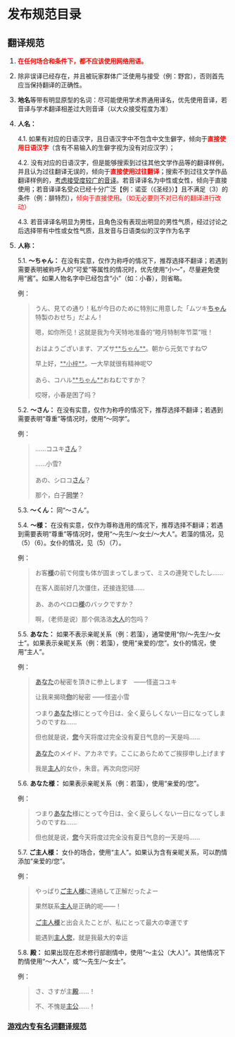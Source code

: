 <script setup lang='ts'>
import { ElCollapse, ElCollapseItem } from 'element-plus';
import 'element-plus/es/components/collapse/style/css'
</script>

<style scoped lang="scss">
.el-collapse-item__header {
  user-select: none;

  h3 {
    margin: 0;
  }
}

.el-collapse-item__content {
  p {
    font-size: 1rem;
  }
}

.red {
  color: red;
}

.underline {
  text-decoration: underline;
}

li::marker {
  font-size: 1rem;
}
</style>

# 发布规范目录

## 翻译规范

<el-collapse>
  <el-collapse-item>
    <template #title>
      <h3>
        <a href="translation/character-names-and-locations"
          >人名、地名翻译规范</a
        >
      </h3>
    </template>
    <ol><li><p><span class="red"><strong>在任何场合和条件下，都不应该使用网络用语。</strong></span></p></li><li><p>除非误译已经存在，并且被玩家群体广泛使用与接受（例：野宫），否则首先应当保持翻译的正确性。</p></li><li><p><strong>地名</strong>等带有明显原型的名词：尽可能使用学术界通用译名，优先使用音译，若音译与学术翻译相差过大则音译（以大众接受程度为准）</p></li><li><p><strong>人名：</strong></p><p>4.1. 如果有对应的日语汉字，且日语汉字中不包含中文生僻字，倾向于<span class="red"><strong>直接使用日语汉字</strong></span>（含有不易输入的生僻字视为没有对应汉字）；</p><p>4.2. 没有对应的日语汉字，但是能够搜索到过往其他文学作品等的翻译样例，并且认为过往翻译无误的，倾向于<span class="red"><strong>直接使用过往翻译</strong></span>；搜索不到过往文学作品翻译样例的，<span class="underline">考虑接受度较广的音译</span>。若音译译名为中性或女性，倾向于直接使用；若音译译名受众已经十分广泛【例：诺亚（《圣经》）】且不满足（3）的条件（例：腓特烈），<span class="red">倾向于直接使用</span>。<span class="red">（如无必要则不对已有的翻译进行改动）</span></p><p>4.3. 若音译译名明显为男性，且角色没有表现出明显的男性气质，经过讨论之后选择带有中性或女性气质，且发音与日语类似的汉字作为名字</p></li><li><p><strong>人称：</strong></p><p>5.1. <strong>～ちゃん：</strong> 在没有实意，仅作为称呼的情况下，推荐选择不翻译；若遇到需要表明被称呼人的“可爱”等属性的情况时，优先使用“小～”，尽量避免使用“酱”。如果人物名字中已经包含“小”（如：小春），则省略。</p><p>例：</p><blockquote><p>うん、見ての通り！私が今日のために特別に用意した「ムツキ<span class="underline"><strong>ちゃん</strong></span>特製のおせち」だよん！</p><p>嗯，如你所见！这就是我为今天特地准备的“睦月特制年节菜”哦！ <br><br> おはようございます、アズサ<span class="underline">**ちゃん**</span>。朝から元気ですね♡</p><p>早上好，<span class="underline">**小梓**</span>。一大早就很有精神呢♡ <br><br> あら、コハル<span class="underline">**ちゃん**</span>おねむですか？</p><p>哎呀，小春是困了吗？</p></blockquote><p>5.2. <strong>～さん：</strong> 在没有实意，仅作为称呼的情况下，推荐选择不翻译；若遇到需要表明“尊重”等情况时，使用“～同学”。</p><p>例：</p><blockquote><p>……コユキ<span class="underline"><strong>さん</strong></span>？</p><p>……小雪? <br><br> あの、シロコ<span class="underline"><strong>さん</strong></span>？</p><p>那个，白子<span class="underline"><strong>同学</strong></span>？</p></blockquote><p>5.3. <strong>～くん：</strong> 同“～さん”。</p><p>5.4. <strong>〜様：</strong> 在没有实意，仅作为尊称连用的情况下，推荐选择不翻译；若遇到需要表明“尊重”等情况时，使用“～先生/～女士/～大人”。若藻的情况，见（5）（6）。女仆的情况，见（5）（7）。</p><p>例：</p><blockquote><p>お客<span class="underline"><strong>様</strong></span>の前で何度も体が固まってしまって、ミスの連発でしたし……</p><p>在客人面前好几次僵住，还接连犯错…… <br><br> あ、あのペロロ<span class="underline"><strong>様</strong></span>のバックですか？</p><p>啊，（老师是说）那个佩洛洛<span class="underline"><strong>大人</strong></span>的包吗？</p></blockquote><p>5.5. <strong>あなた：</strong> 如果不表示亲昵关系（例：若藻），通常使用“你/～先生/～女士”。如果表示亲昵关系（例：若藻），使用“亲爱的/您”。女仆的情况，使用“主人”。</p><p>例：</p><blockquote><p><span class="underline"><strong>あなた</strong></span>の秘密を頂きに参上します　――怪盗コユキ</p><p>让我来揭晓<span class="underline"><strong>你</strong></span>的秘密 ――怪盗小雪 <br><br> つまり<span class="underline"><strong>あなた</strong></span>様にとって今日は、全く夏らしくない一日になってしまうのですね……</p><p>但也就是说，<span class="underline"><strong>您</strong></span>今天将度过完全没有夏日气息的一天是吗…… <br><br><span class="underline"><strong>あなた</strong></span>のメイド、アカネです。ここにあらためてご挨拶申し上げます</p><p>我是<span class="underline"><strong>主人</strong></span>的女仆，朱音。再次向您问好</p></blockquote><p>5.6. <strong>あなた様：</strong> 如果表示亲昵关系（例：若藻），使用“亲爱的/您”。</p><p>例：</p><blockquote><p>つまり<span class="underline"><strong>あなた</strong></span>様にとって今日は、全く夏らしくない一日になってしまうのですね……</p><p>但也就是说，<span class="underline"><strong>您</strong></span>今天将度过完全没有夏日气息的一天是吗……</p></blockquote><p>5.7. <strong>ご主人様：</strong> 女仆的场合，使用“主人”。如果认为含有亲昵关系，可以酌情添加“亲爱的/您”。</p><p>例：</p><blockquote><p>やっぱり<span class="underline"><strong>ご主人様</strong></span>に連絡して正解だったよー</p><p>果然联系<span class="underline"><strong>主人</strong></span>是正确的呢——！ <br><br><span class="underline"><strong>ご主人様</strong></span>と出会えたことが、私にとって最大の幸運です</p><p>能遇到<span class="underline"><strong>主人您</strong></span>，就是我最大的幸运</p></blockquote><p>5.8. <strong>殿：</strong> 如果出现在忍术修行部剧情中，使用“～主公（大人）”。其他情况下酌情使用“～大人”，或“～先生/～女士”。</p><p>例：</p><blockquote><p>さ、さすが主<span class="underline"><strong>殿</strong></span>……！</p><p>不、不愧是<span class="underline"><strong>主公</strong></span>……！</p></blockquote></li></ol>
    </el-collapse-item>
</el-collapse>

### [游戏内专有名词翻译规范](translation/ingame-terms)

[//]: # '## 发布规范'
[//]: #
[//]: # '### [PV 技能标准模板](publication/pv-skills)'
